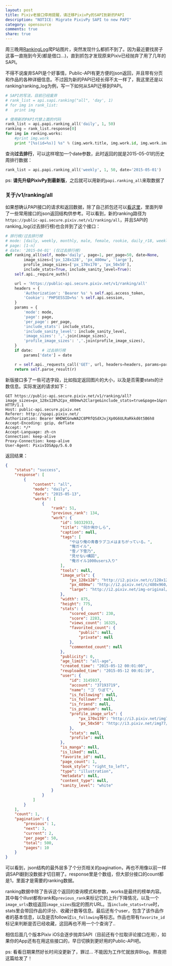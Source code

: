 ```yaml
---
layout: post
title: Pixiv老接口停用提醒，请迁移PixivPy的SAPI到新的PAPI
description: "NOTICE: Migrate PixivPy SAPI to new PAPI"
category: opensource
comments: true
share: true
---
```


周三晚用[RankingLog](https://github.com/upbit/Pixiv-RankingLog)爬P站图片，突然发现什么都抓不到了。因为最近要找房子这事一直拖到今天(都是借口...)，直到抓包才发现原来Pixiv已经抛弃了用了几年的SAPI。

不得不说废弃SAPI是个好事情，Public-API有更方便的json返回，并且带有分页和作品的各种详细信息。不过因为新的PAPI已经长得不太一样了，我这里还是以ranking/ranking_log为例，写一下如何从SAPI迁移到PAPI。

~~~python
# SAPI的写法，目前已经废弃
# rank_list = api.sapi.ranking("all", 'day', 1)
# for img in rank_list:
#   print img

# 使用新的PAPI代替上面的代码
rank_list = api.papi.ranking_all('daily', 1, 50)
ranking = rank_list.response[0]
for img in ranking.works:
	#print img.work
	print "[%s(id=%s)] %s" % (img.work.title, img.work.id, img.work.image_urls.px_480mw)
~~~

查询**过去排行**，可以这样增加一个date参数，此时返回的就是2015-05-01的历史周排行数据：

~~~python
rank_list = api.papi.ranking_all('weekly', 1, 50, date='2015-05-01')
~~~

ps: **请先升级PixivPy到最新版**，之后就可以用新的`papi.ranking_all`来取数据了

### 关于/v1/ranking/all

如果想确认PAPI接口的请求和返回数据，除了自己抓包还可以[看这里](https://github.com/upbit/pixivpy/wiki/sniffer)，里面列举了一些常用接口的json返回结构供参考。可以看到，新的ranking路径为`https://public-api.secure.pixiv.net/v1/ranking/all`，并且SAPI的ranking_log(过去排行榜)也合并到了这个接口：

~~~python
# 排行榜/过去排行榜
# mode: [daily, weekly, monthly, male, female, rookie, daily_r18, weekly_r18, ...]
# page: [1-n]
# date: '2015-04-01' (仅过去排行榜)
def ranking_all(self, mode='daily', page=1, per_page=50, date=None,
		image_sizes=['px_128x128', 'px_480mw', 'large'],
		profile_image_sizes=['px_170x170', 'px_50x50'],
		include_stats=True, include_sanity_level=True):
	self.api._require_auth()

	url = 'https://public-api.secure.pixiv.net/v1/ranking/all'
	headers = {
		'Authorization': 'Bearer %s' % self.api.access_token,
		'Cookie': 'PHPSESSID=%s' % self.api.session,
	}
	params = {
		'mode': mode,
		'page': page,
		'per_page': per_page,
		'include_stats': include_stats,
		'include_sanity_level': include_sanity_level,
		'image_sizes': ','.join(image_sizes),
		'profile_image_sizes': ','.join(profile_image_sizes),
	}
	if date:	# 过去排行榜
		params['date'] = date

	r = self.api._requests_call('GET', url, headers=headers, params=params)
	return self.parse_result(r)
~~~

新版接口多了一些可选字段，比如指定返回图片的大小，以及是否需要stats的计数信息。实际发送的请求如下：

~~~
GET https://public-api.secure.pixiv.net/v1/ranking/all?image_sizes=px_128x128%2Cpx_480mw%2Clarge&include_stats=true&page=1&profile_image_sizes=px_170x170%2Cpx_50x50&mode=daily&include_sanity_level=true&per_page=50 HTTP/1.1
Host: public-api.secure.pixiv.net
Referer: http://spapi.pixiv.net/
Authorization: Bearer WHDWCGnwWA2C8PRfQSdXJxjXp0G6ULRaRkkd6t5B6h8
Accept-Encoding: gzip, deflate
Accept: */*
Accept-Language: zh-cn
Connection: keep-alive
Proxy-Connection: keep-alive
User-Agent: PixivIOSApp/5.6.0
~~~

返回结果：

~~~json
{
    "status": "success",
    "response": [
        {
            "content": "all",
            "mode": "daily",
            "date": "2015-05-13",
            "works": [
                {
                    "rank": 51,
                    "previous_rank": 134,
                    "work": {
                        "id": 50332933,
                        "title": "何か用かしら",
                        "caption": null,
                        "tags": [
                            "やはり俺の青春ラブコメはまちがっている。",
                            "俺ガイル",
                            "雪ノ下雪乃",
                            "見せない構図",
                            "俺ガイル1000users入り"
                        ],
                        "tools": null,
                        "image_urls": {
                            "px_128x128": "http://i2.pixiv.net/c/128x128/img-master/img/2015/05/12/00/01/19/50332933_p0_square1200.jpg",
                            "px_480mw": "http://i2.pixiv.net/c/480x960/img-master/img/2015/05/12/00/01/19/50332933_p0_master1200.jpg",
                            "large": "http://i2.pixiv.net/img-original/img/2015/05/12/00/01/19/50332933_p0.png"
                        },
                        "width": 875,
                        "height": 775,
                        "stats": {
                            "scored_count": 230,
                            "score": 2283,
                            "views_count": 16325,
                            "favorited_count": {
                                "public": null,
                                "private": null
                            },
                            "commented_count": null
                        },
                        "publicity": 0,
                        "age_limit": "all-age",
                        "created_time": "2015-05-12 00:01:00",
                        "reuploaded_time": "2015-05-12 00:01:19",
                        "user": {
                            "id": 3145937,
                            "account": "37193719",
                            "name": "コ゛りぼて",
                            "is_following": null,
                            "is_follower": null,
                            "is_friend": null,
                            "is_premium": null,
                            "profile_image_urls": {
                                "px_170x170": "http://i3.pixiv.net/img77/profile/37193719/8134423.jpg",
                                "px_50x50": "http://i3.pixiv.net/img77/profile/37193719/8134423_s.jpg"
                            },
                            "stats": null,
                            "profile": null
                        },
                        "is_manga": null,
                        "is_liked": null,
                        "favorite_id": null,
                        "page_count": 1,
                        "book_style": "right_to_left",
                        "type": "illustration",
                        "metadata": null,
                        "content_type": null,
                        "sanity_level": "white"
                    }
                }
            ]
        }
    ],
    "count": 1,
    "pagination": {
        "previous": 1,
        "next": 3,
        "current": 2,
        "per_page": 50,
        "total": 500,
        "pages": 10
    }
}
~~~

可以看到，json结构的最外层多了个分页相关的pagination，再也不用像以前一样调SAPI翻到没数据才切日期了。response里是个数组，但大部分接口的count都是1，里面才是需要的ranking数据。

ranking数据中除了告诉这个返回的查询模式和参数，works是最终的榜单内容。其中每个illust都有rank和`previous_rank`来标记它的上升/下降情况，以及一个`image_urls`数组返回`image_sizes`指定的图片URL。当`include_stats=true`时，stats里会带回作品的评分、收藏计数等信息。最后还有个user，包含了该作品作者的基本信息，以及是否follow过`is_following`等标志。作品也带有`favorite_id`标记来判断是否已经收藏，这回再也不用一个个查询了..

相信后面几个版本Pixiv iOS会逐步抛弃SAPI（目前还有个拉取评论接口在用），如果你的App还有在用这些接口的，早日切换到更好用的Public-API吧。

ps: 看看日期果然好长时间没更新了，罪过... 不能因为工作忙就放弃Blog，熬夜把这篇给发了！

